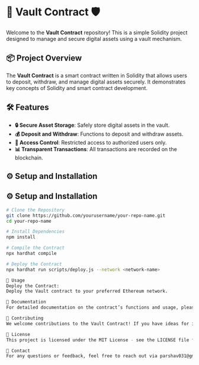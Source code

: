 # 🚀 **Vault Contract** 🛡️

Welcome to the **Vault Contract** repository! This is a simple Solidity project designed to manage and secure digital assets using a vault mechanism.

## 📦 **Project Overview**

The **Vault Contract** is a smart contract written in Solidity that allows users to deposit, withdraw, and manage digital assets securely. It demonstrates key concepts of Solidity and smart contract development.

## 🛠️ **Features**

- **🔒 Secure Asset Storage**: Safely store digital assets in the vault.
- **💰 Deposit and Withdraw**: Functions to deposit and withdraw assets.
- **🔑 Access Control**: Restricted access to authorized users only.
- **📊 Transparent Transactions**: All transactions are recorded on the blockchain.

## ⚙️ **Setup and Installation**

## ⚙️ **Setup and Installation**

```bash
# Clone the Repository
git clone https://github.com/yourusername/your-repo-name.git
cd your-repo-name

# Install Dependencies
npm install

# Compile the Contract
npx hardhat compile

# Deploy the Contract
npx hardhat run scripts/deploy.js --network <network-name>

📜 Usage
Deploy the Contract:
Deploy the Vault contract to your preferred Ethereum network.

📖 Documentation
For detailed documentation on the contract’s functions and usage, please refer to the Solidity Documentation.

🚀 Contributing
We welcome contributions to the Vault Contract! If you have ideas for improvements or find any issues, please open an issue or submit a pull request.

🔗 License
This project is licensed under the MIT License - see the LICENSE file for details.

📧 Contact
For any questions or feedback, feel free to reach out via parshav031@gmail.com